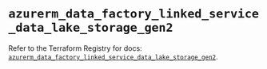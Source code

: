 # `azurerm_data_factory_linked_service_data_lake_storage_gen2`

Refer to the Terraform Registry for docs: [`azurerm_data_factory_linked_service_data_lake_storage_gen2`](https://registry.terraform.io/providers/hashicorp/azurerm/4.26.0/docs/resources/data_factory_linked_service_data_lake_storage_gen2).
